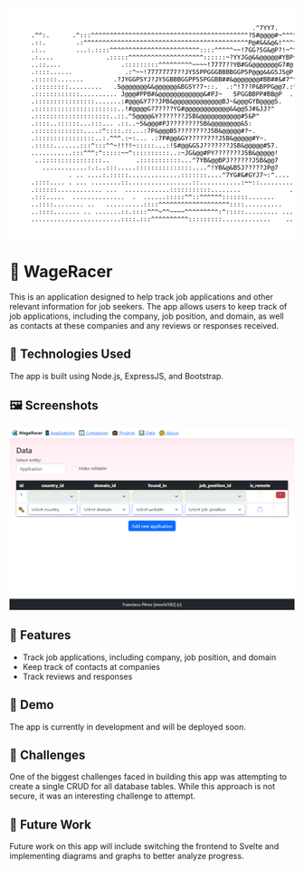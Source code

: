 <pre id="tiresult" style="font-size: 11px; background-color: #ffffff; color: #000000; padding: 4px 5px; --fs: 11px;">                                                                                                    
                                                                                                    
                                                                .^7YY7.                             
     .^^:.      .^:::^^^^^^^^^^^^^^^^^^^^^^^^^^^^^^^^^^^^^^^^^^?5#@@@@#~^^^^^^^^^^^^^^^^^^^^^:.     
     .::.        .:^^^^^^^^^^^^^^^^^^^^^^^^^^^^^^^^^^^^^^^^^^^^P@#&amp;&amp;&amp;@&amp;!^^^^^^~~~~~~~~~~~~~^:..     
     .:..        ...:.::::^^^^^^^^^^^^^^^^^^^^^^^^::::^^^^^~~!7GG?5G&amp;@P?!~^^^^^^^^^^^^~~^~^.        
     .:....              .:::::^^^^^^^^^^^^^^^^^^^^::::::~?YYJG@&amp;&amp;@@@@@#YBP~^^^^^^^^^^^^^::^~^.     
     ..::....                .:::::::::^^^^^^^^^~~~~!7777??YB#GG@@@@@@@G7#@!^^^^^^^^^^^:::^^~!:     
     .::::......              .:^~~!77777777??JY55PPGGGBBBBGGP5P@@@&amp;&amp;G5J5@P:^^^^^^^^^::^^^^^^^.     
     .::::::.......        .?JYGGP5YJ?JY5GBBBGGPP55PGGBB##&amp;@@@@@@@#BB##&amp;#7^^^^^^^^^:::.  ..:.       
     .:::::::::.........   .5@@@@@@@&amp;&amp;@@@@@@&amp;BG5Y?7~::.  .:^!7??P&amp;BPPG@@7.:^^^^^^^^^^^. ......      
     .::::::::::::.......... J@@@#PPB#&amp;@@@@@@@@@@@@&amp;#PJ~   5PGGBBPP#BB@P  ..:::::^^::.......::.     
     .::::::::::::::::.......:#@@@&amp;Y7??JPB&amp;@@@@@@@@@@@@@BJ~&amp;@@@GYB@@@@5.     .::^^~^^^^^^^^^^^.     
     .::::::::::::::::::::::..!#@@@@G?7????YG#@@@@@@@@@@@@&amp;&amp;@@5J#&amp;JJ?^        :~!!~~^^^^^^^~~!:     
     .::::::::::::::::::::..::.^5@@@@&amp;Y???????J5B&amp;@@@@@@@@@@@#5&amp;P^           :!!~~~~~~~~~~~^~~:     
     .::::..::::::...:::... .::..~5&amp;@@@#PJ????????5B&amp;@@@@@@@@&amp;5:             ~!~~~~!!!!~~!!~~~:     
     .:::::::::::::....:^::::.::...:7P&amp;@@@B5????????J5B&amp;@@@@@#?~.            ~~!!~!777!!!777~~:     
     .::::::::::::::::..:.^^^.:~:... .:7P#@@&amp;GY????????J5B&amp;@@@@@#Y~.         ^~~~~77777!77777~:     
     .:::::.......:::^:::^^~!!!!~:::::...:!5#@@&amp;G5J???????J5B&amp;@@@@@#57.      .^~~!77777!7777?!.     
     ...........:::^^^:^:::::~~^::::::::::..:~JG&amp;@@#PY???????J5B&amp;@@@@@!       .^~!77777!!7777?^     
      ..::::::::::::::::..       .:::::::::::...^7YB&amp;@@BPJ??????J5B&amp;@@7         :~77777!!7777?^     
        ............:.:..:::.....:::::::::::::::....^!YB&amp;@&amp;B5J?????JP@7          .^!77!!!!777?^     
               . .. ....:.:::::..............:::::::....^7YG#&amp;#GYJ7~:^....         .~777!!!777^     
     .::::.... . ... ........::.................::...........:~~::..............     ^!!77!!!7^     
     .::::::............ ...  ............:::::::::::........             .............:^77!!7:     
     .:::.....  ..............  .  ......:::::^^::^^^^^^:::::::.......      .............::^^^.     
     ..::::........ ..   ..........::::^^^^^^^^^^^^^^^^^^^::::..........           ...........      
     ..::::....... .. .......::.::::^^^~^^~~~~^^^^^^^^^:^:::::......... ...  .....      . ....      
     ........................::::.:::^^^^^^^^^^:::::::::.............    .. ............. . ..      
                                                                                                    
                                                                                                    
</pre>

# 🌊 WageRacer

This is an application designed to help track job applications and other relevant information for job seekers. The app allows users to keep track of job applications, including the company, job position, and domain, as well as contacts at these companies and any reviews or responses received.

## 🚀 Technologies Used

The app is built using Node.js, ExpressJS, and Bootstrap.

## 🖼️ Screenshots

<p align="center">
  <img src="./readme_pics/screenshot1.png" alt="Screenshot 1">
</p>

## 🌟 Features

* Track job applications, including company, job position, and domain
* Keep track of contacts at companies
* Track reviews and responses

## 🎥 Demo

The app is currently in development and will be deployed soon.

## 🤔 Challenges

One of the biggest challenges faced in building this app was attempting to create a single CRUD for all database tables. While this approach is not secure, it was an interesting challenge to attempt.

## 🔮 Future Work

Future work on this app will include switching the frontend to Svelte and implementing diagrams and graphs to better analyze progress.